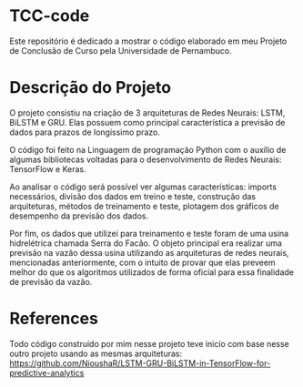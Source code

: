 # TCC-code
Este repositório é dedicado a mostrar o código elaborado em meu Projeto de Conclusão de Curso pela Universidade de Pernambuco.

# Descrição do Projeto
O projeto consistiu na criação de 3 arquiteturas de Redes Neurais: LSTM, BiLSTM e GRU. Elas possuem como principal característica a previsão de dados para prazos de longíssimo prazo.

O código foi feito na Linguagem de programação Python com o auxílio de algumas bibliotecas voltadas para o desenvolvimento de Redes Neurais: TensorFlow e Keras.

Ao analisar o código será possível ver algumas características: imports necessários, divisão dos dados em treino e teste, construção das arquiteturas, métodos de treinamento e teste, plotagem dos gráficos de desempenho da previsão dos dados.

Por fim, os dados que utilizei para treinamento e teste foram de uma usina hidrelétrica chamada Serra do Facão. O objeto principal era realizar uma previsão na vazão dessa usina utilizando as arquiteturas de redes neurais, mencionadas anteriormente, com o intuito de provar que elas preveem melhor do que os algoritmos utilizados de forma oficial para essa finalidade de previsão da vazão.


# References
Todo código construído por mim nesse projeto teve inicío com base nesse outro projeto usando as mesmas arquiteturas:
https://github.com/NioushaR/LSTM-GRU-BiLSTM-in-TensorFlow-for-predictive-analytics
